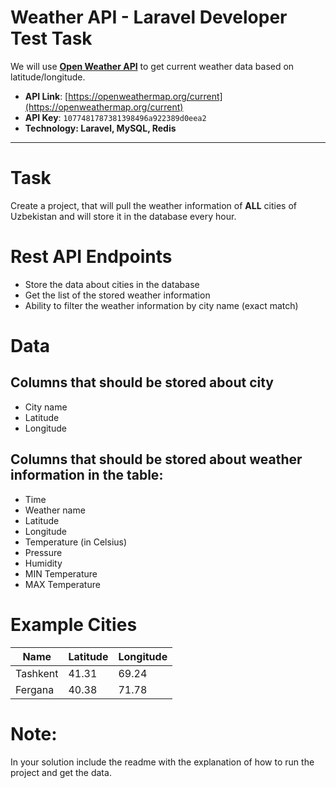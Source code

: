 # Weather API - Laravel Developer Test Task

We will use [**Open Weather API**](https://openweathermap.org/current) to get current weather data based on latitude/longitude.

- **API Link**: [https://openweathermap.org/current](https://openweathermap.org/current)
- **API Key**: `1077481787381398496a922389d0eea2` 
- **Technology: Laravel, MySQL, Redis**

---

# Task

Create a project, that will pull the weather information of **ALL** cities of Uzbekistan and will store it in the database every hour.

# Rest API Endpoints

- Store the data about cities in the database 
- Get the list of the stored weather information
- Ability to filter the weather information by city name (exact match)

# Data

## Columns that should be stored about city

- City name
- Latitude
- Longitude

## Columns that should be stored about weather information in the table:

- Time
- Weather name
- Latitude
- Longitude
- Temperature (in Celsius)
- Pressure
- Humidity
- MIN Temperature
- MAX Temperature

# Example Cities

| Name    | Latitude | Longitude |
|---------|----------|-----------|
| Tashkent | 41.31    | 69.24     |
| Fergana   | 40.38    | 71.78     |

# Note:

In your solution include the readme with the explanation of how to run the project and get the data.
